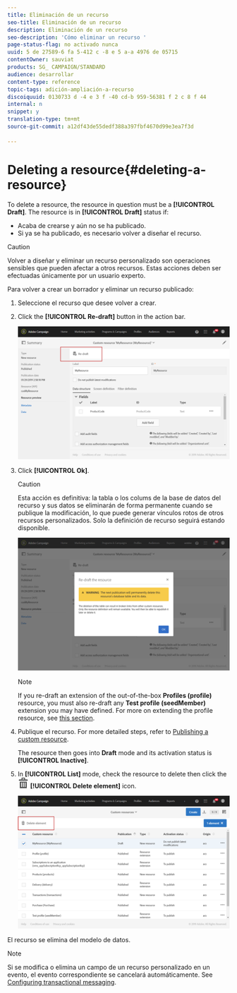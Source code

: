 ```yaml
---
title: Eliminación de un recurso
seo-title: Eliminación de un recurso
description: Eliminación de un recurso
seo-description: 'Cómo eliminar un recurso '
page-status-flag: no activado nunca
uuid: 5 de 27589-6 fa 5-412 c -8 e 5 a-a 4976 de 05715
contentOwner: sauviat
products: SG_ CAMPAIGN/STANDARD
audience: desarrollar
content-type: reference
topic-tags: adición-ampliación-a-recurso
discoiquuid: 0130733 d -4 e 3 f -40 cd-b 959-56381 f 2 c 8 f 44
internal: n
snippet: y
translation-type: tm+mt
source-git-commit: a12df43de55dedf388a397fbf4670d99e3ea7f3d

---
```



# Deleting a resource{#deleting-a-resource}

To delete a resource, the resource in question must be a **[!UICONTROL Draft]**. The resource is in **[!UICONTROL Draft]** status if:

* Acaba de crearse y aún no se ha publicado.
* Si ya se ha publicado, es necesario volver a diseñar el recurso.

>[!CAUTION]
>
>Volver a diseñar y eliminar un recurso personalizado son operaciones sensibles que pueden afectar a otros recursos. Estas acciones deben ser efectuadas únicamente por un usuario experto.

Para volver a crear un borrador y eliminar un recurso publicado:

1. Seleccione el recurso que desee volver a crear.
1. Click the **[!UICONTROL Re-draft]** button in the action bar.

   ![](assets/schema_extension_uc26.png)

1. Click **[!UICONTROL Ok]**.

   >[!CAUTION]
   >
   >Esta acción es definitiva: la tabla o los colums de la base de datos del recurso y sus datos se eliminarán de forma permanente cuando se publique la modificación, lo que puede generar vínculos rotos de otros recursos personalizados. Solo la definición de recurso seguirá estando disponible.

   ![](assets/schema_extension_uc27.png)

   >[!NOTE]
   >
   >If you re-draft an extension of the out-of-the-box **Profiles (profile)** resource, you must also re-draft any **Test profile (seedMember)** extension you may have defined. For more on extending the profile resource, see [this section](../../developing/using/extending-the-profile-resource-with-a-new-field.md).

1. Publique el recurso. For more detailed steps, refer to [Publishing a custom resource](../../developing/using/updating-the-database-structure.md#publishing-a-custom-resource).

   The resource then goes into **Draft** mode and its activation status is **[!UICONTROL Inactive]**.

1. In **[!UICONTROL List]** mode, check the resource to delete then click the ![](assets/delete_darkgrey-24px.png) **[!UICONTROL Delete element]** icon.

   ![](assets/schema_extension_uc28.png)

El recurso se elimina del modelo de datos.

>[!NOTE]
>
>Si se modifica o elimina un campo de un recurso personalizado en un evento, el evento correspondiente se cancelará automáticamente. See [Configuring transactional messaging](../../administration/using/configuring-transactional-messaging.md).

